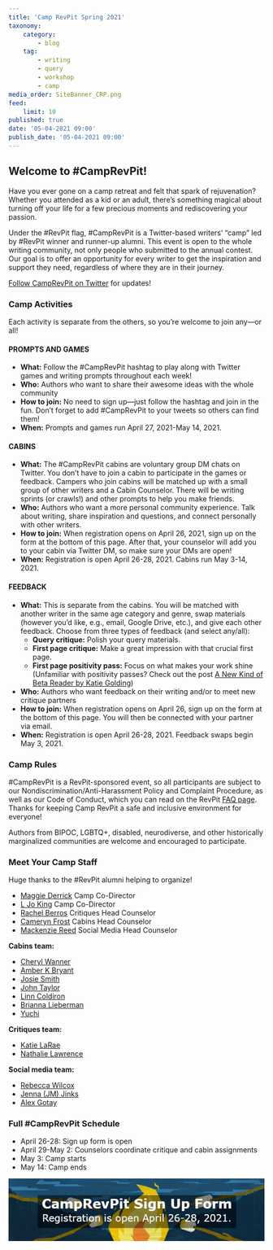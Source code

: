 ```yaml
---
title: 'Camp RevPit Spring 2021'
taxonomy:
    category:
        - blog
    tag:
        - writing
        - query
        - workshop
        - camp
media_order: SiteBanner_CRP.png
feed:
    limit: 10
published: true
date: '05-04-2021 09:00'
publish_date: '05-04-2021 09:00'
---
```


## Welcome to \#CampRevPit!

Have you ever gone on a camp retreat and felt that spark of rejuvenation? Whether you attended as a kid or an adult, there’s something magical about turning off your life for a few precious moments and rediscovering your passion.

Under the #RevPit flag, #CampRevPit is a Twitter-based writers’ “camp” led by #RevPit winner and runner-up alumni. This event is open to the whole writing community, not only people who submitted to the annual contest. Our goal is to offer an opportunity for every writer to get the inspiration and support they need, regardless of where they are in their journey.

[Follow CampRevPit on Twitter](http://twitter.com/camprevpit?target=_blank) for updates!


### Camp Activities

Each activity is separate from the others, so you’re welcome to join any&mdash;or all!


#### PROMPTS AND GAMES

* **What:** Follow the #CampRevPit hashtag to play along with Twitter games and writing prompts throughout each week! 
* **Who:** Authors who want to share their awesome ideas with the whole community
* **How to join:** No need to sign up&mdash;just follow the hashtag and join in the fun. Don’t forget to add #CampRevPit to your tweets so others can find them!
* **When:** Prompts and games run April 27, 2021-May 14, 2021.


#### CABINS

* **What:** The #CampRevPit cabins are voluntary group DM chats on Twitter. You don’t have to join a cabin to participate in the games or feedback. Campers who join cabins will be matched up with a small group of other writers and a Cabin Counselor. There will be writing sprints (or crawls!) and other prompts to help you make friends.
* **Who:** Authors who want a more personal community experience. Talk about writing, share inspiration and questions, and connect personally with other writers.
* **How to join:** When registration opens on April 26, 2021, sign up on the form at the bottom of this page. After that, your counselor will add you to your cabin via Twitter DM, so make sure your DMs are open!
* **When:** Registration is open April 26-28, 2021. Cabins run May 3-14, 2021.


#### FEEDBACK

* **What:** This is separate from the cabins. You will be matched with another writer in the same age category and genre, swap materials (however you’d like, e.g., email, Google Drive, etc.), and give each other feedback. Choose from three types of feedback (and select any/all):
  * **Query critique:** Polish your query materials.
  * **First page critique:** Make a great impression with that crucial first page.
  * **First page positivity pass:** Focus on what makes your work shine (Unfamiliar with positivity passes? Check out the post [A New Kind of Beta Reader by Katie Golding](https://www.katiegoldingbooks.com/single-post/2018/12/05/A-New-Kind-of-Beta-Reader?target=_blank))
* **Who:** Authors who want feedback on their writing and/or to meet new critique partners
* **How to join:** When registration opens on April 26, sign up on the form at the bottom of this page. You will then be connected with your partner via email.
* **When:** Registration is open April 26-28, 2021. Feedback swaps begin May 3, 2021.


### Camp Rules

\#CampRevPit is a RevPit-sponsored event, so all participants are subject to our Nondiscrimination/Anti-Harassment Policy and Complaint Procedure, as well as our Code of Conduct, which you can read on the RevPit [FAQ page](https://reviseresub.com/faq). Thanks for keeping Camp RevPit a safe and inclusive environment for everyone!

Authors from BIPOC, LGBTQ+, disabled, neurodiverse, and other historically marginalized communities are welcome and encouraged to participate.

### Meet Your Camp Staff 

Huge thanks to the #RevPit alumni helping to organize!
* [Maggie Derrick](https://twitter.com/maggiederrick?target=_blank) Camp Co-Director
* [L Jo King](https://twitter.com/jokingauthor?target=_blank) Camp Co-Director
* [Rachel Berros](https://twitter.com/berrosrachel?target=_blank) Critiques Head Counselor
* [Cameryn Frost](https://twitter.com/camerynf?target=_blank) Cabins Head Counselor
* [Mackenzie Reed](https://twitter.com/mackenziemreed7?target=_blank) Social Media Head Counselor 

**Cabins team:** 
* [Cheryl Wanner](https://twitter.com/WannerCheryl?target=_blank) 
* [Amber K Bryant](https://twitter.com/amberkbryant?target=_blank)
* [Josie Smith](https://twitter.com/josiesmithmedia?target=_blank)
* [John Taylor](https://twitter.com/jatauthor?target=_blank)
* [Linn Coldiron](https://twitter.com/LinnColdiron?target=_blank)
* [Brianna Lieberman](https://twitter.com/briafaithwrites?target=_blank)
* [Yuchi](https://twitter.com/yuchiverse?target=_blank) 

**Critiques team:**
* [Katie LaRae](https://twitter.com/The_Katie_LaRae?target=_blank)
* [Nathalie Lawrence](https://twitter.com/natqlawrence?target=_blank)

**Social media team:** 
* [Rebecca Wilcox](https://twitter.com/wilcox_rl?target=_blank)
* [Jenna (JM) Jinks](https://twitter.com/authorjmjinks?target=_blank)
* [Alex Gotay](https://twitter.com/magellenkay?target=_blank)


### Full #CampRevPit Schedule

* April 26-28: Sign up form is open
* April 29-May 2: Counselors coordinate critique and cabin assignments
* May 3: Camp starts
* May 14: Camp ends


[![CampRevPit Sign Up Form Registration is open April 26-28, 2021.](campRevPit_signup.png)](https://forms.gle/26E2RLg3Y9zaH1Gy5?target=_blank)

